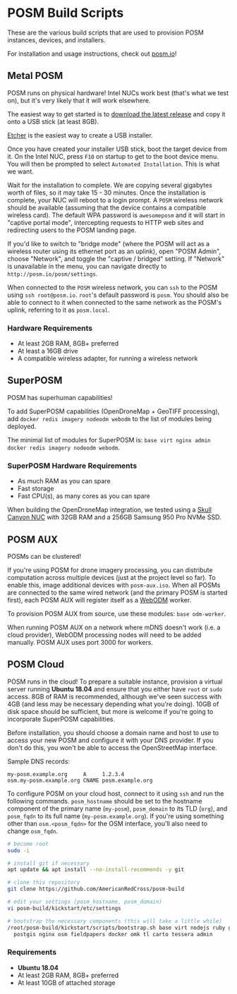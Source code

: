 # POSM Build Scripts

These are the various build scripts that are used to provision POSM instances, devices, and
installers.

For installation and usage instructions, check out [posm.io](https://posm.io)!

## Metal POSM

POSM runs on physical hardware! Intel NUCs work best (that's what we test on), but it's very likely
that it will work elsewhere.

The easiest way to get started is to [download the latest
release](https://github.com/posm/posm-build/releases) and copy it onto a USB
stick (at least 8GB).

[Etcher](https://etcher.io/) is the easiest way to create a USB installer.

Once you have created your installer USB stick, boot the target device from it. On the Intel NUC,
press `F10` on startup to get to the boot device menu. You will then be prompted to select
`Automated Installation`. This is what we want.

Wait for the installation to complete. We are copying several gigabytes worth of files, so it may
take 15 - 30 minutes. Once the installation is complete, your NUC will reboot to a login prompt. A
`POSM` wireless network should be available (assuming that the device contains a compatible wireless
card). The default WPA password is `awesomeposm` and it will start in "captive portal mode",
intercepting requests to HTTP web sites and redirecting users to the POSM landing page.

If you'd like to switch to "bridge mode" (where the POSM will act as a wireless router using its
ethernet port as an uplink), open "POSM Admin", choose "Network", and toggle the "captive / bridged"
setting. If "Network" is unavailable in the menu, you can navigate directly to
`http://posm.io/posm/settings`.

When connected to the `POSM` wireless network, you can `ssh` to the POSM using `ssh root@posm.io`.
`root`'s default password is `posm`. You should also be able to connect to it when connected to the
same network as the POSM's uplink, referring to it as `posm.local`.

### Hardware Requirements

* At least 2GB RAM, 8GB+ preferred
* At least a 16GB drive
* A compatible wireless adapter, for running a wireless network

## SuperPOSM

POSM has superhuman capabilities!

To add SuperPOSM capabilities (OpenDroneMap + GeoTIFF processing), add `docker redis imagery nodeodm
webodm` to the list of modules being deployed.

The minimal list of modules for SuperPOSM is: `base virt nginx admin docker redis imagery nodeodm
webodm`.

### SuperPOSM Hardware Requirements

* As much RAM as you can spare
* Fast storage
* Fast CPU(s), as many cores as you can spare

When building the OpenDroneMap integration, we tested using a [Skull Canyon
NUC](http://www.intel.com/content/www/us/en/nuc/nuc-kit-nuc6i7kyk-features-configurations.html) with
32GB RAM and a 256GB Samsung 950 Pro NVMe SSD.

## POSM AUX

POSMs can be clustered!

If you're using POSM for drone imagery processing, you can distribute
computation across multiple devices (just at the project level so far). To
enable this, image additional devices with `posm-aux.iso`. When all POSMs are
connected to the same wired network (and the primary POSM is started first),
each POSM AUX will register itself as a
[WebODM](https://www.opendronemap.org/webodm/) worker.

To provision POSM AUX from source, use these modules: `base odm-worker`.

When running POSM AUX on a network where mDNS doesn't work (i.e. a cloud
provider), WebODM processing nodes will need to be added manually. POSM AUX
uses port 3000 for workers.

## POSM Cloud

POSM runs in the cloud! To prepare a suitable instance, provision a virtual server running **Ubuntu
18.04** and ensure that you either have `root` or `sudo` access. 8GB of RAM is recommended, although
we've seen success with 4GB (and less may be necessary depending what you're doing). 10GB of disk
space should be sufficient, but more is welcome if you're going to incorporate SuperPOSM capabilities.

Before installation, you should choose a domain name and host to use to access your new POSM and
configure it with your DNS provider. If you don't do this, you won't be able to access the
OpenStreetMap interface.

Sample DNS records:

```text
my-posm.example.org     A     1.2.3.4
osm.my-posm.example.org CNAME posm.example.org
```

To configure POSM on your cloud host, connect to it using `ssh` and run the following commands.
`posm_hostname` should be set to the hostname component of the primary name (`my-posm`),
`posm_domain` to its TLD (`org`), and `posm_fqdn` to its full name (`my-posm.example.org`). If
you're using something other than `osm.<posm_fqdn>` for the OSM interface, you'll also need to
change `osm_fqdn`.

```bash
# become root
sudo -i

# install git if necessary
apt update && apt install --no-install-recommends -y git

# clone this repository
git clone https://github.com/AmericanRedCross/posm-build

# edit your settings (posm_hostname, posm_domain)
vi posm-build/kickstart/etc/settings

# bootstrap the necessary components (this will take a little while)
/root/posm-build/kickstart/scripts/bootstrap.sh base virt nodejs ruby gis \
  postgis nginx osm fieldpapers docker omk tl carto tessera admin
```

### Requirements

* **Ubuntu 18.04**
* At least 2GB RAM, 8GB+ preferred
* At least 10GB of attached storage
